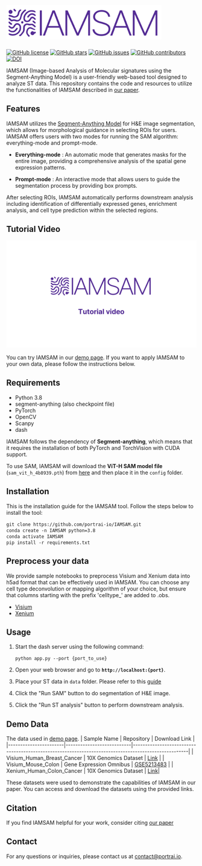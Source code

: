 # <img src="/assets/logo.png"  height="90">
 

[![GitHub license](https://img.shields.io/github/license/portrai-io/IAMSAM)](https://github.com/portrai-io/IAMSAM/blob/main/LICENSE)
[![GitHub stars](https://img.shields.io/github/stars/portrai-io/IAMSAM)](https://github.com/portrai-io/IAMSAM/stargazers)
[![GitHub issues](https://img.shields.io/github/issues/portrai-io/IAMSAM)](https://github.com/portrai-io/IAMSAM/issues)
[![GitHub contributors](https://img.shields.io/github/contributors/portrai-io/IAMSAM)](https://github.com/portrai-io/IAMSAM/graphs/contributors)
[![DOI](https://zenodo.org/badge/DOI/10.5281/zenodo.11142406.svg)](https://doi.org/10.5281/zenodo.11142406)

IAMSAM (Image-based Analysis of Molecular signatures using the Segment-Anything Model) is a user-friendly web-based tool designed to analyze ST data. This repository contains the code and resources to utilize the functionalities of IAMSAM described in [our paper](https://doi.org/10.1101/2023.05.25.542052).


## Features
IAMSAM utilizes the [Segment-Anything Model](https://github.com/facebookresearch/segment-anything) for H&E image segmentation, which allows for morphological guidance in selecting ROIs for users. IAMSAM offers users with two modes for running the SAM algorithm: everything-mode and prompt-mode.

- **Everything-mode** : An automatic mode that generates masks for the entire image, providing a comprehensive analysis of the spatial gene expression patterns.

- **Prompt-mode** : An interactive mode that allows users to guide the segmentation process by providing box prompts.

After selecting ROIs, IAMSAM automatically performs downstream analysis including identification of differentially expressed genes, enrichment analysis, and cell type prediction within the selected regions.

## Tutorial Video
[![Tutorial Video](/assets/title.png)](https://youtu.be/ri1OB4W210Q)

You can try IAMSAM in our [demo page](https://iamsam.portrai.io). If you want to apply IAMSAM to your own data, please follow the instructions below.

## Requirements

- Python 3.8
- segment-anything (also checkpoint file)
- PyTorch
- OpenCV
- Scanpy
- dash

IAMSAM follows the dependency of **Segment-anything**, which means that it requires the installation of both PyTorch and TorchVision with CUDA support.

To use SAM, IAMSAM will download the **ViT-H SAM model file** (`sam_vit_h_4b8939.pth`) from [here](https://github.com/facebookresearch/segment-anything#model-checkpoints) and then place it in the `config` folder.

## Installation
This is the installation guide for the IAMSAM tool. Follow the steps below to install the tool:

    git clone https://github.com/portrai-io/IAMSAM.git
    conda create -n IAMSAM python=3.8
    conda activate IAMSAM
    pip install -r requirements.txt
    

## Preprocess your data
We provide sample notebooks to preprocess Visium and Xenium data into h5ad format that can be effectively used in IAMSAM. You can choose any cell type deconvolution or mapping algorithm of your choice, but ensure that columns starting with the prefix 'celltype_' are added to .obs.

- [Visium](/notebook/Preprocessing_visium.ipynb)
- [Xenium](/notebook/Preprocessing_xenium.ipynb)


## Usage

1. Start the dash server using the following command:
    
    ```
    python app.py --port {port_to_use}
    ```
    
2. Open your web browser and go to **`http://localhost:{port}`**.
3. Place your ST data in `data` folder. Please refer to this [guide](https://github.com/portrai-io/IAMSAM/blob/main/data/rule.md)
4. Click the "Run SAM" button to do segmentation of H&E image.
5. Click the "Run ST analysis" button to perform downstream analysis.



## Demo Data
The data used in [demo page](https://iamsam.portrai.io).
| Sample Name           | Repository                | Download Link                                                                                       |
|-----------------------|---------------------------|-----------------------------------------------------------------------------------------------------|
| Visium_Human_Breast_Cancer   | 10X Genomics Dataset      | [Link](https://www.10xgenomics.com/resources/datasets/human-breast-cancer-ductal-carcinoma-in-situ-invasive-carcinoma-ffpe-1-standard-1-3-0)   |
| Visium_Mouse_Colon           | Gene Expression Omnibus   | [GSE5213483](https://www.ncbi.nlm.nih.gov/geo/query/acc.cgi?acc=GSM5213483)                         |
| Xenium_Human_Colon_Cancer    | 10X Genomics Dataset      | [Link](https://www.10xgenomics.com/datasets/human-colon-preview-data-xenium-human-colon-gene-expression-panel-1-standard)|

These datasets were used to demonstrate the capabilities of IAMSAM in our paper. You can access and download the datasets using the provided links.

## Citation
If you find IAMSAM helpful for your work, consider citing [our paper](https://doi.org/10.1101/2023.05.25.542052)


## Contact
For any questions or inquiries, please contact us at [contact@portrai.io](mailto:contact@portrai.io).


